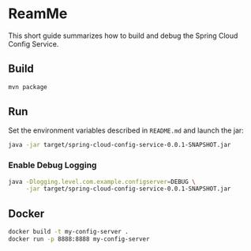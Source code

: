 # ReamMe

This short guide summarizes how to build and debug the Spring Cloud Config Service.

## Build
```bash
mvn package
```

## Run
Set the environment variables described in `README.md` and launch the jar:
```bash
java -jar target/spring-cloud-config-service-0.0.1-SNAPSHOT.jar
```

### Enable Debug Logging
```bash
java -Dlogging.level.com.example.configserver=DEBUG \
     -jar target/spring-cloud-config-service-0.0.1-SNAPSHOT.jar
```

## Docker
```bash
docker build -t my-config-server .
docker run -p 8888:8888 my-config-server
```
